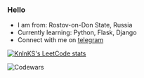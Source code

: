 ### Hello
- I am from: Rostov-on-Don State, Russia
- Currently learning: Python, Flask, Django
- Connect with me on [telegram](https://t.me/mchtcl)
  
[![KnlnKS's LeetCode stats](https://leetcode-stats-six.vercel.app/?username=synthematik&theme=dark)](https://github.com/KnlnKS/leetcode-stats)

![Codewars](https://github.r2v.ch/codewars?user=synthematik&theme=gradient)
